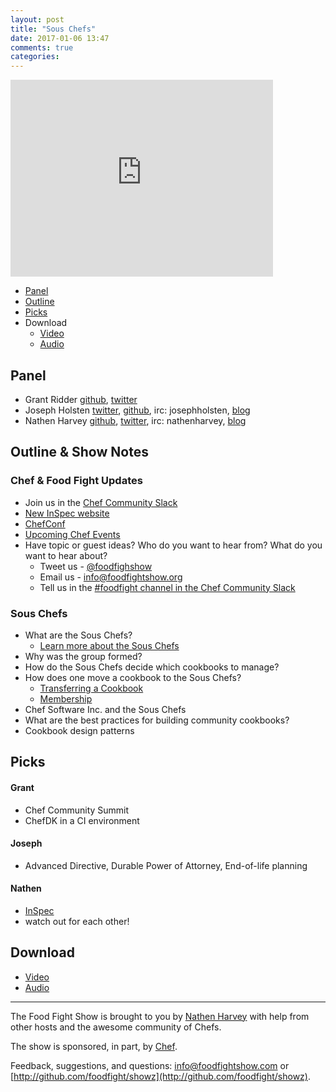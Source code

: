 ```yaml
---
layout: post
title: "Sous Chefs"
date: 2017-01-06 13:47
comments: true
categories:
---
```


<iframe width="420" height="315" src="http://www.youtube.com/embed/DYrCP_7_tCo" frameborder="0" allowfullscreen></iframe>

* [Panel](http://foodfightshow.org/2017/01/sous-chefs.html#panel)
* [Outline](http://foodfightshow.org/2017/01/sous-chefs.html#outline)
* [Picks](http://foodfightshow.org/2017/01/sous-chefs.html#picks)
* Download
  * [Video](http://youtu.be/DYrCP_7_tCo)
  * [Audio](http://traffic.libsyn.com/foodfight/FFS105.mp3)

<!-- more -->

Panel<a name="panel"></a>
-----

* Grant Ridder [github](https://github.com/shortdudey123), [twitter](https://twitter.com/shortdudey123)
* Joseph Holsten [twitter](https://twitter.com/josephholsten), [github](https://github.com/josephholsten), irc: josephholsten, [blog](http://blog.josephholsten.com/)
* Nathen Harvey [github](http://github.com/nathenharvey), [twitter](http://twitter.com/nathenharvey), irc: nathenharvey, [blog](http://nathenharvey.com)

Outline & Show Notes<a name="outline"></a>
-------

### Chef & Food Fight Updates

* Join us in the [Chef Community Slack](http://community-slack.chef.io/)
* [New InSpec website](http://inspec.io/)
* [ChefConf](https://chefconf.chef.io/2017/)
* [Upcoming Chef Events](https://events.chef.io/)
* Have topic or guest ideas?  Who do you want to hear from?  What do you want to hear about?
  * Tweet us - [@foodfighshow](https://twitter.com/foodfightshow)
  * Email us - [info@foodfightshow.org](mailto:info@foodfightshow.org)
  * Tell us in the [#foodfight channel in the Chef Community Slack](https://chefcommunity.slack.com/archives/foodfight)

### Sous Chefs

* What are the Sous Chefs?
  * [Learn more about the Sous Chefs](http://sous-chefs.org/)
* Why was the group formed?
* How do the Sous Chefs decide which cookbooks to manage?
* How does one move a cookbook to the Sous Chefs?
  * [Transferring a Cookbook](https://github.com/sous-chefs/meta/blob/master/transfering-a-cookbook.md)
  * [Membership](https://github.com/sous-chefs/meta/blob/master/membership.md)
* Chef Software Inc. and the Sous Chefs
* What are the best practices for building community cookbooks?
* Cookbook design patterns

Picks<a name="picks"></a>
-----

#### Grant

* Chef Community Summit
* ChefDK in a CI environment

#### Joseph

* Advanced Directive, Durable Power of Attorney, End-of-life planning

#### Nathen

* [InSpec](http://inspec.io/)
* watch out for each other!

Download
--------

* [Video](http://youtu.be/DYrCP_7_tCo)
* [Audio](http://traffic.libsyn.com/foodfight/FFS105.mp3)

<hr />

The Food Fight Show is brought to you by [Nathen Harvey](https://twitter.com/nathenharvey) with help from other hosts and the awesome community of Chefs.

The show is sponsored, in part, by [Chef](http://www.chef.io).

Feedback, suggestions, and questions:  [info@foodfightshow.com](mailto:info@foodfightshow.com) or  [http://github.com/foodfight/showz](http://github.com/foodfight/showz).

